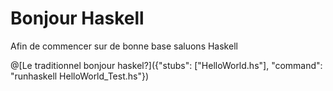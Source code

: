 # Bonjour Haskell

Afin de commencer sur de bonne base saluons Haskell

@[Le traditionnel bonjour haskel?]({"stubs": ["HelloWorld.hs"], "command": "runhaskell HelloWorld_Test.hs"})
